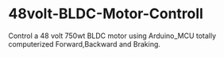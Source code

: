 # 48volt-BLDC-Motor-Controll
Control a 48 volt 750wt BLDC motor using Arduino_MCU totally computerized Forward,Backward and Braking.
